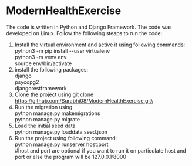 # ModernHealthExercise

The code is written in Python and Django Framework. The code was developed on Linux.
Follow the following steaps to run the code:
1. Install the virtual environment and active it using following commands:\
  python3 -m pip install --user virtualenv\
  python3 -m venv env\
  source env/bin/activate
2. install the following packages:\
  django\
  psycopg2\
  djangorestframework
3. Clone the project using git clone https://github.com/Surabhi08/ModernHealthExercise.git\
4. Run the migration using\
  python manage.py makemigrations\
  python manage.py migrate
5. Load the initial seed data \
  python manage.py loaddata seed.json
6. Run the project using following command:\
  python manage.py runserver host:port \
  #host and port are optional if you want to run it on particulate host and port or else the program will be 127.0.0.1:8000
